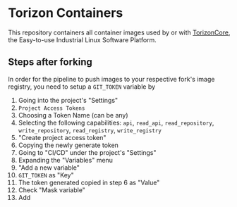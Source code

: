 # Torizon Containers

This repository containers all container images used by or with 
[TorizonCore](https://www.toradex.com/operating-systems/torizon-core), 
the Easy-to-use Industrial Linux Software Platform.

## Steps after forking

In order for the pipeline to push images to your respective fork's image 
registry, you need to setup a `GIT_TOKEN` variable by

1. Going into the project's "Settings"
2. `Project Access Tokens`
3. Choosing a Token Name (can be any)
4. Selecting the following capabilities: `api`, `read_api`, `read_repository`,
`write_repository`, `read_registry`, `write_registry`
5. "Create project access token"
6. Copying the newly generate token
7. Going to "CI/CD" under the project's "Settings"
8. Expanding the "Variables" menu
9. "Add a new variable"
10. `GIT_TOKEN` as "Key"
11. The token generated copied in step 6 as "Value"
12. Check "Mask variable"
13. Add
